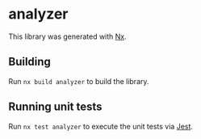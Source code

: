 # analyzer

This library was generated with [Nx](https://nx.dev).

## Building

Run `nx build analyzer` to build the library.

## Running unit tests

Run `nx test analyzer` to execute the unit tests via [Jest](https://jestjs.io).
